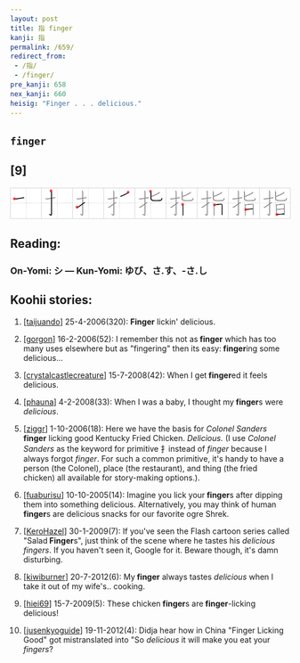 ```yaml
---
layout: post
title: 指 finger
kanji: 指
permalink: /659/
redirect_from:
 - /指/
 - /finger/
pre_kanji: 658
nex_kanji: 660
heisig: "Finger . . . delicious."
---
```


## `finger`

## [9]

<div class="stroke"><img src="../images/E68C87.png" /></div>

## Reading:

### On-Yomi: シ &mdash; Kun-Yomi: ゆび、さ.す、-さ.し

## Koohii stories:

1) [<a href="http://kanji.koohii.com/profile/taijuando">taijuando</a>] 25-4-2006(320): <strong>Finger</strong> lickin&#039; delicious. 

2) [<a href="http://kanji.koohii.com/profile/gorgon">gorgon</a>] 16-2-2006(52): I remember this not as<strong> finger</strong> which has too many uses elsewhere but as &quot;fingering&quot; then its easy:<strong> finger</strong>ing some delicious... 

3) [<a href="http://kanji.koohii.com/profile/crystalcastlecreature">crystalcastlecreature</a>] 15-7-2008(42): When I get<strong> finger</strong>ed it feels delicious. 

4) [<a href="http://kanji.koohii.com/profile/phauna">phauna</a>] 4-2-2008(33): When I was a baby, I thought my<strong> finger</strong>s were <em>delicious</em>. 

5) [<a href="http://kanji.koohii.com/profile/ziggr">ziggr</a>] 1-10-2006(18): Here we have the basis for <em>Colonel Sanders</em><strong> finger</strong> licking good Kentucky Fried Chicken. <em>Delicious.</em> (I use <em>Colonel Sanders</em> as the keyword for primitive 扌instead of <em>finger</em> because I always forgot <em>finger</em>. For such a common primitive, it&#039;s handy to have a person (the Colonel), place (the restaurant), and thing (the fried chicken) all available for story-making options.). 

6) [<a href="http://kanji.koohii.com/profile/fuaburisu">fuaburisu</a>] 10-10-2005(14): Imagine you lick your<strong> finger</strong>s after dipping them into something delicious. Alternatively, you may think of human<strong> finger</strong>s are delicious snacks for our favorite ogre Shrek. 

7) [<a href="http://kanji.koohii.com/profile/KeroHazel">KeroHazel</a>] 30-1-2009(7): If you&#039;ve seen the Flash cartoon series called &quot;Salad<strong> Finger</strong>s&quot;, just think of the scene where he tastes his <em>delicious</em> <em>fingers</em>. If you haven&#039;t seen it, Google for it. Beware though, it&#039;s damn disturbing. 

8) [<a href="http://kanji.koohii.com/profile/kiwiburner">kiwiburner</a>] 20-7-2012(6): My<strong> finger</strong> always tastes <em>delicious</em> when I take it out of my wife&#039;s.. cooking. 

9) [<a href="http://kanji.koohii.com/profile/hiei69">hiei69</a>] 15-7-2009(5): These chicken<strong> finger</strong>s are<strong> finger</strong>-licking delicious! 

10) [<a href="http://kanji.koohii.com/profile/jusenkyoguide">jusenkyoguide</a>] 19-11-2012(4): Didja hear how in China &quot;Finger Licking Good&quot; got mistranslated into &quot;So <em>delicious</em> it will make you eat your <em>fingers</em>? 
